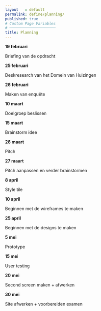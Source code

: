 ```yaml
---
layout   : default
permalink: define/planning/
published: true
# Custom Page Variables
# ─────────────────────
title: Planning
---
```


<div class="container">
<strong><p>19 februari</p> </strong>
<p> Briefing van de opdracht</p>

<strong><p>25 februari</p> </strong>
<p> Deskresearch van het Domein van Huizingen</p> 

<strong><p>26 februari</p></strong>
<p> Maken van enquête</p>

<strong><p>10 maart</p></strong>
<p> Doelgroep beslissen</p>

<strong><p>15 maart</p></strong>
<p> Brainstorm idee</p>

<strong><p>26 maart</p></strong>
<p> Pitch</p>

<strong><p>27 maart</p></strong>
<p> Pitch aanpassen en verder brainstormen</p>

<strong><p>8 april</p></strong>
<p> Style tile</p>

<strong><p>10 april</p></strong>
<p> Beginnen met de wireframes te maken</p>

<strong><p>25 april</p></strong>
<p> Beginnen met de designs te maken</p>

<strong><p>5 mei</p></strong>
<p> Prototype</p>

<strong><p>15 mei</p></strong>
<p> User testing</p>

<strong><p>20 mei</p></strong>
<p> Second screen maken + afwerken</p>

<strong><p>30 mei</p></strong>
<p> Site afwerken + voorbereiden examen</p>

</div>